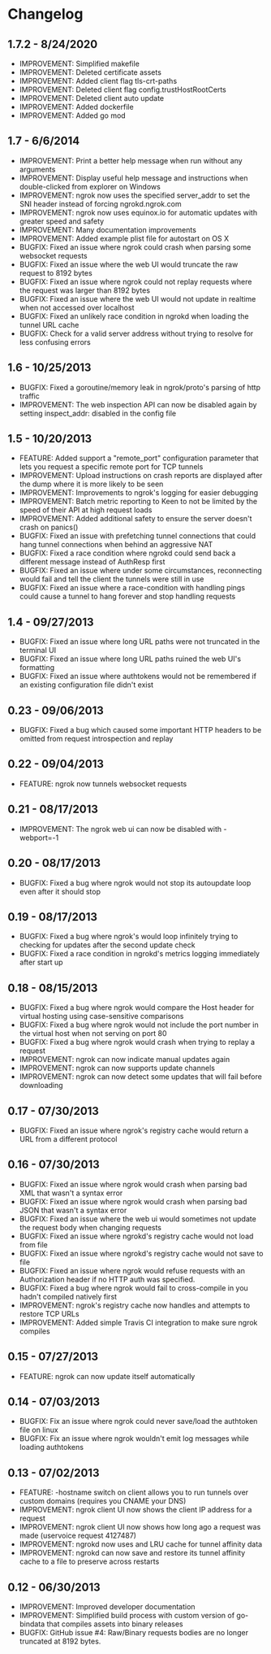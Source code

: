 # Changelog
## 1.7.2 - 8/24/2020
- IMPROVEMENT: Simplified makefile
- IMPROVEMENT: Deleted certificate assets
- IMPROVEMENT: Added client flag tls-crt-paths
- IMPROVEMENT: Deleted client flag config.trustHostRootCerts
- IMPROVEMENT: Deleted client auto update
- IMPROVEMENT: Added dockerfile
- IMPROVEMENT: Added go mod

## 1.7 - 6/6/2014
- IMPROVEMENT: Print a better help message when run without any arguments
- IMPROVEMENT: Display useful help message and instructions when double-clicked from explorer on Windows
- IMPROVEMENT: ngrok now uses the specified server_addr to set the SNI header instead of forcing ngrokd.ngrok.com
- IMPROVEMENT: ngrok now uses equinox.io for automatic updates with greater speed and safety
- IMPROVEMENT: Many documentation improvements
- IMPROVEMENT: Added example plist file for autostart on OS X
- BUGFIX: Fixed an issue where ngrok could crash when parsing some websocket requests
- BUGFIX: Fixed an issue where the web UI would truncate the raw request to 8192 bytes
- BUGFIX: Fixed an issue where ngrok could not replay requests where the request was larger than 8192 bytes
- BUGFIX: Fixed an issue where the web UI would not update in realtime when not accessed over localhost
- BUGFIX: Fixed an unlikely race condition in ngrokd when loading the tunnel URL cache
- BUGFIX: Check for a valid server address without trying to resolve for less confusing errors

## 1.6 -  10/25/2013
- BUGFIX: Fixed a goroutine/memory leak in ngrok/proto's parsing of http traffic
- IMPROVEMENT: The web inspection API can now be disabled again by setting inspect_addr: disabled in the config file

## 1.5 - 10/20/2013
- FEATURE: Added support a "remote_port" configuration parameter that lets you request a specific remote port for TCP tunnels
- IMPROVEMENT: Upload instructions on crash reports are displayed after the dump where it is more likely to be seen
- IMPROVEMENT: Improvements to ngrok's logging for easier debugging
- IMPROVEMENT: Batch metric reporting to Keen to not be limited by the speed of their API at high request loads
- IMPROVEMENT: Added additional safety to ensure the server doesn't crash on panics()
- BUGFIX: Fixed an issue with prefetching tunnel connections that could hang tunnel connections when behind an aggressive NAT
- BUGFIX: Fixed a race condition where ngrokd could send back a different message instead of AuthResp first
- BUGFIX: Fixed an issue where under some circumstances, reconnecting would fail and tell the client the tunnels were still in use
- BUGFIX: Fixed an issue where a race-condition with handling pings could cause a tunnel to hang forever and stop handling requests

## 1.4 - 09/27/2013
- BUGFIX: Fixed an issue where long URL paths were not truncated in the terminal UI
- BUGFIX: Fixed an issue where long URL paths ruined the web UI's formatting
- BUGFIX: Fixed an issue where authtokens would not be remembered if an existing configuration file didn't exist

## 0.23 - 09/06/2013
- BUGFIX: Fixed a bug which caused some important HTTP headers to be omitted from request introspection and replay

## 0.22 - 09/04/2013
- FEATURE: ngrok now tunnels websocket requests

## 0.21 - 08/17/2013
- IMPROVEMENT: The ngrok web ui can now be disabled with -webport=-1

## 0.20 - 08/17/2013
- BUGFIX: Fixed a bug where ngrok would not stop its autoupdate loop even after it should stop

## 0.19 - 08/17/2013
- BUGFIX: Fixed a bug where ngrok's would loop infinitely trying to checking for updates after the second update check
- BUGFIX: Fixed a race condition in ngrokd's metrics logging immediately after start up

## 0.18 - 08/15/2013
- BUGFIX: Fixed a bug where ngrok would compare the Host header for virtual hosting using case-sensitive comparisons
- BUGFIX: Fixed a bug where ngrok would not include the port number in the virtual host when not serving on port 80
- BUGFIX: Fixed a bug where ngrok would crash when trying to replay a request
- IMPROVEMENT: ngrok can now indicate manual updates again
- IMPROVEMENT: ngrok can now supports update channels
- IMPROVEMENT: ngrok can now detect some updates that will fail before downloading

## 0.17 - 07/30/2013
- BUGFIX: Fixed an issue where ngrok's registry cache would return a URL from a different protocol

## 0.16 - 07/30/2013
- BUGFIX: Fixed an issue where ngrok would crash when parsing bad XML that wasn't a syntax error
- BUGFIX: Fixed an issue where ngrok would crash when parsing bad JSON that wasn't a syntax error
- BUGFIX: Fixed an issue where the web ui would sometimes not update the request body when changing requests
- BUGFIX: Fixed an issue where ngrokd's registry cache would not load from file
- BUGFIX: Fixed an issue where ngrokd's registry cache would not save to file
- BUGFIX: Fixed an issue where ngrok would refuse requests with an Authorization header if no HTTP auth was specified.
- BUGFIX: Fixed a bug where ngrok would fail to cross-compile in you hadn't compiled natively first
- IMPROVEMENT: ngrok's registry cache now handles and attempts to restore TCP URLs
- IMPROVEMENT: Added simple Travis CI integration to make sure ngrok compiles

## 0.15 - 07/27/2013
- FEATURE: ngrok can now update itself automatically

## 0.14 - 07/03/2013
- BUGFIX: Fix an issue where ngrok could never save/load the authtoken file on linux
- BUGFIX: Fix an issue where ngrok wouldn't emit log messages while loading authtokens

## 0.13 - 07/02/2013
- FEATURE: -hostname switch on client allows you to run tunnels over custom domains (requires you CNAME your DNS)
- IMPROVEMENT: ngrok client UI now shows the client IP address for a request
- IMPROVEMENT: ngrok client UI now shows how long ago a request was made (uservoice request 4127487)
- IMPROVEMENT: ngrokd now uses and LRU cache for tunnel affinity data
- IMPROVEMENT: ngrokd can now save and restore its tunnel affinity cache to a file to preserve across restarts

## 0.12 - 06/30/2013
- IMPROVEMENT: Improved developer documentation
- IMPROVEMENT: Simplified build process with custom version of go-bindata that compiles assets into binary releases
- BUGFIX: GitHub issue #4: Raw/Binary requests bodies are no longer truncated at 8192 bytes.
